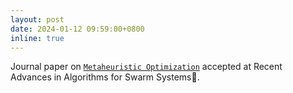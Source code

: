 ```yaml
---
layout: post
date: 2024-01-12 09:59:00+0800
inline: true
---
```


Journal paper on [`Metaheuristic Optimization`](https://www.mdpi.com/1999-4893/17/1/33) accepted at Recent Advances in Algorithms for Swarm Systems🥳.